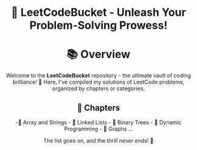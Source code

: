 <div align="center"><h1>🚀 LeetCodeBucket - Unleash Your Problem-Solving Prowess!</h1>


<h1> 📚 Overview</h1>

Welcome to the **LeetCodeBucket** repository - the ultimate vault of coding brilliance! 🌟 Here, I've compiled my  solutions  of LeetCode problems, organized by chapters or categories.

## 🚀 Chapters

-🏹 Array and Strings - 🎯
Linked Lists - 🧩
Binary Trees - 🌳
Dynamic Programming - 🚀
Graphs
...

The list goes on, and the thrill never ends! 🚀

</div>
